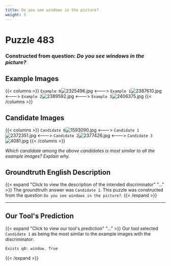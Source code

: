 ```yaml
---
title: Do you see windows in the picture?
weight: 3
---
```


# Puzzle 483
### Constructed from question: _Do you see windows in the picture?_


## Example Images
{{< columns >}}
`Example 0`![2325496.jpg](/gqa_images/2325496.jpg)
<--->
`Example 1`![2387610.jpg](/gqa_images/2387610.jpg)
<--->
`Example 2`![2389592.jpg](/gqa_images/2389592.jpg)
<--->
`Example 3`![2406375.jpg](/gqa_images/2406375.jpg)
{{< /columns >}}

## Candidate Images
{{< columns >}}
`Candidate 0`![1593090.jpg](/gqa_images/1593090.jpg)
<--->
`Candidate 1`![2372351.jpg](/gqa_images/2372351.jpg)
<--->
`Candidate 2`![2377426.jpg](/gqa_images/2377426.jpg)
<--->
`Candidate 3`![4081.jpg](/gqa_images/4081.jpg)
{{< /columns >}}

*Which candidate among the above candidates is most similar to all the example images? Explain why.*

## Groundtruth English Description

{{< expand "Click to view the description of the intended discriminator" "..." >}}
The groundtruth answer was `Candidate 1`. This puzzle was constructed from the question `Do you see windows in the picture?`.
{{< /expand >}}

---

## Our Tool's Prediction

{{< expand "Click to view our tool's prediction" "..." >}}
Our tool selected `Candidate 1` as being the most similar to the example images with the discriminator:
```plaintext
Exists q0: window. True
```
{{< /expand >}}
